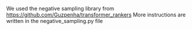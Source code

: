 We used the negative sampling library from https://github.com/Guzpenha/transformer_rankers
More instructions are written in the negative_sampling.py file
